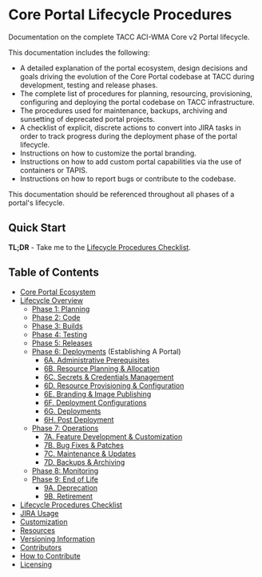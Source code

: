# Core Portal Lifecycle Procedures

Documentation on the complete TACC ACI-WMA Core v2 Portal lifecycle.

This documentation includes the following:

- A detailed explanation of the portal ecosystem, design decisions and goals driving the evolution of the Core Portal codebase at TACC during development, testing and release phases.
- The complete list of procedures for planning, resourcing, provisioning, configuring and deploying the portal codebase on TACC infrastructure.
- The procedures used for maintenance, backups, archiving and sunsetting of deprecated portal projects.
- A checklist of explicit, discrete actions to convert into JIRA tasks in order to track progress during the deployment phase of the portal lifecycle.
- Instructions on how to customize the portal branding.
- Instructions on how to add custom portal capabilities via the use of containers or TAPIS.
- Instructions on how to report bugs or contribute to the codebase.

This documentation should be referenced throughout all phases of a portal's lifecycle.

## Quick Start

**TL;DR** - Take me to the [Lifecycle Procedures Checklist](pages/checklist.md).

## Table of Contents

- [Core Portal Ecosystem](pages/ecosystem.md)
- [Lifecycle Overview](pages/overview.md)
  - [Phase 1: Planning](pages/phase_01)
  - [Phase 2: Code](pages/phase_02)
  - [Phase 3: Builds](pages/phase_03)
  - [Phase 4: Testing](pages/phase_04)
  - [Phase 5: Releases](pages/phase_05)
  - [Phase 6: Deployments](pages/phase_06) (Establishing A Portal)
    - [6A. Administrative Prerequisites](pages/phase_06#6a)
    - [6B. Resource Planning & Allocation](pages/phase_06#6b)
    - [6C. Secrets & Credentials Management](pages/phase_06#6c)
    - [6D. Resource Provisioning & Configuration](pages/phase_06#6d)
    - [6E. Branding & Image Publishing](pages/phase_06#6e)
    - [6F. Deployment Configurations](pages/phase_06#6f)
    - [6G. Deployments](pages/phase_06#6g)
    - [6H. Post Deployment](pages/phase_06#6h)
  - [Phase 7: Operations](pages/phase_07)
    - [7A. Feature Development & Customization](pages/phase_07#7a)
    - [7B. Bug Fixes & Patches](pages/phase_07#7b)
    - [7C. Maintenance & Updates](pages/phase_07#7c)
    - [7D. Backups & Archiving](pages/phase_07#7d)
  - [Phase 8: Monitoring](pages/phase_08)
  - [Phase 9: End of Life](pages/phase_09)
    - [9A. Deprecation](pages/phase_09#9a)
    - [9B. Retirement](pages/phase_09#9b)
- [Lifecycle Procedures Checklist](pages/checklist.md)
- [JIRA Usage](pages/jira-usage.md)
- [Customization](pages/customization.md)
- [Resources](pages/resources.md)
- [Versioning Information](pages/versioning-information.md)
- [Contributors](pages/contributors.md)
- [How to Contribute](pages/how-to-contribute.md)
- [Licensing](pages/licensing.md)
